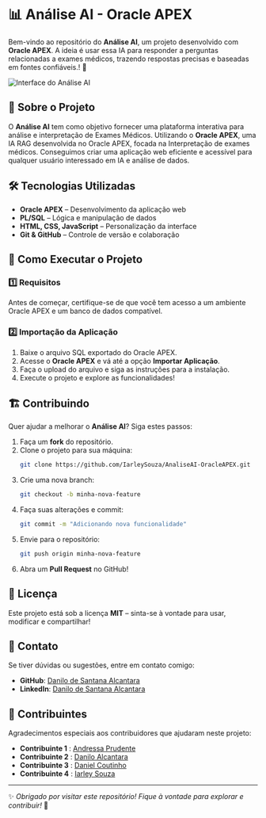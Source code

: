 # 📊 Análise AI - Oracle APEX

Bem-vindo ao repositório do **Análise AI**, um projeto desenvolvido com **Oracle APEX**. A ideia é usar essa IA para responder a perguntas relacionadas a exames médicos, trazendo respostas precisas e baseadas em fontes confiáveis.! 🚀

![Interface do Análise AI](image/TelaInicial.png)

## 🌟 Sobre o Projeto
O **Análise AI** tem como objetivo fornecer uma plataforma interativa para análise e interpretação de Exames Médicos. Utilizando o **Oracle APEX**, 
uma IA RAG desenvolvida no Oracle APEX, focada na Interpretação de exames médicos. Conseguimos criar uma aplicação web eficiente e acessível para qualquer usuário interessado em IA e análise de dados.

## 🛠 Tecnologias Utilizadas
- **Oracle APEX** – Desenvolvimento da aplicação web
- **PL/SQL** – Lógica e manipulação de dados
- **HTML, CSS, JavaScript** – Personalização da interface
- **Git & GitHub** – Controle de versão e colaboração

## 🚀 Como Executar o Projeto

### 1️⃣ Requisitos
Antes de começar, certifique-se de que você tem acesso a um ambiente Oracle APEX e um banco de dados compatível.

### 2️⃣ Importação da Aplicação
1. Baixe o arquivo SQL exportado do Oracle APEX.
2. Acesse o **Oracle APEX** e vá até a opção **Importar Aplicação**.
3. Faça o upload do arquivo e siga as instruções para a instalação.
4. Execute o projeto e explore as funcionalidades!

## 🏗 Contribuindo
Quer ajudar a melhorar o **Análise AI**? Siga estes passos:
1. Faça um **fork** do repositório.
2. Clone o projeto para sua máquina:
   ```bash
   git clone https://github.com/IarleySouza/AnaliseAI-OracleAPEX.git
   ```
3. Crie uma nova branch:
   ```bash
   git checkout -b minha-nova-feature
   ```
4. Faça suas alterações e commit:
   ```bash
   git commit -m "Adicionando nova funcionalidade"
   ```
5. Envie para o repositório:
   ```bash
   git push origin minha-nova-feature
   ```
6. Abra um **Pull Request** no GitHub!

## 📄 Licença
Este projeto está sob a licença **MIT** – sinta-se à vontade para usar, modificar e compartilhar!

## 💬 Contato
Se tiver dúvidas ou sugestões, entre em contato comigo:
- **GitHub**: [Danilo de Santana Alcantara](https://github.com/danalcantara)
- **LinkedIn**: [Danilo de Santana Alcantara](https://www.linkedin.com/in/danilo-alcantara-096094210/)


## 🤝 Contribuintes
Agradecimentos especiais aos contribuidores que ajudaram neste projeto:
- **Contribuinte 1** : [Andressa Prudente](https://www.linkedin.com/in/andressa-prudente-morais/)
- **Contribuinte 2** : [Danilo Alcantara](https://www.linkedin.com/in/danilo-alcantara-096094210/)
- **Contribuinte 3** : [Daniel Coutinho](https://www.linkedin.com/in/danielmcoutinho/)
- **Contribuinte 4** : [Iarley Souza](https://www.linkedin.com/in/iarley-souza/)

---
✨ *Obrigado por visitar este repositório! Fique à vontade para explorar e contribuir!* 🚀

